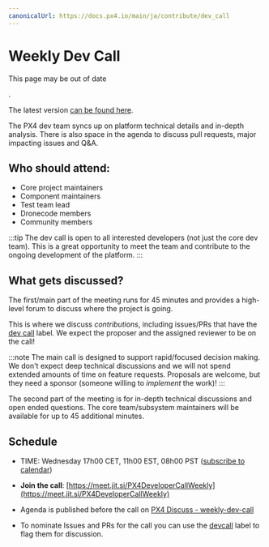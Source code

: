 ```yaml
---
canonicalUrl: https://docs.px4.io/main/ja/contribute/dev_call
---
```


# Weekly Dev Call

<div v-if="$themeConfig.px4_version != 'main'">
  <div class="custom-block danger"><p class="custom-block-title">This page may be out of date</p>. <p>The latest version <a href="https://docs.px4.io/main/en/contribute/dev_call.html">can be found here</a>.</p>
  </div>
</div>

The PX4 dev team syncs up on platform technical details and in-depth analysis. There is also space in the agenda to discuss pull requests, major impacting issues and Q&A.


## Who should attend:

* Core project maintainers
* Component maintainers
* Test team lead
* Dronecode members
* Community members

:::tip
The dev call is open to all interested developers (not just the core dev team). 
This is a great opportunity to meet the team and contribute to the ongoing development of the platform.
:::

## What gets discussed?

The first/main part of the meeting runs for 45 minutes and provides a high-level forum to discuss where the project is going.

This is where we discuss *contributions*, including issues/PRs that have the [dev call](https://github.com/PX4/PX4-Autopilot/labels/devcall5) label. We expect the proposer and the assigned reviewer to be on the call!

:::note
The main call is designed to support rapid/focused decision making. We don't expect deep technical discussions and we will not spend extended amounts of time on feature requests. Proposals are welcome, but they need a sponsor (someone willing to *implement* the work)!
:::

The second part of the meeting is for in-depth technical discussions and open ended questions. The core team/subsystem maintainers will be available for up to 45 additional minutes.


## Schedule
* TIME: Wednesday 17h00 CET, 11h00 EST, 08h00 PST ([subscribe to calendar](https://www.dronecode.org/calendar/))
* **Join the call**: [https://meet.jit.si/PX4DeveloperCallWeekly](https://meet.jit.si/PX4DeveloperCallWeekly)

* Agenda is published before the call on [PX4 Discuss - weekly-dev-call](https://discuss.px4.io//c/weekly-dev-call)
* To nominate Issues and PRs for the call you can use the [devcall](https://github.com/PX4/PX4-Autopilot/labels/devcall) label to flag them for discussion.
